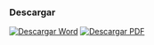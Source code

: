 
### Descargar

<a href="#"><img src="../imagenes/icono-word.png" alt="Descargar Word"></a> <a href="reglamento-proteccion-conservacion-edificios-monumentos-integran-patrimonio-cultural.pdf"><img src="../imagenes/icono-pdf.png" alt="Descargar PDF"></a>
